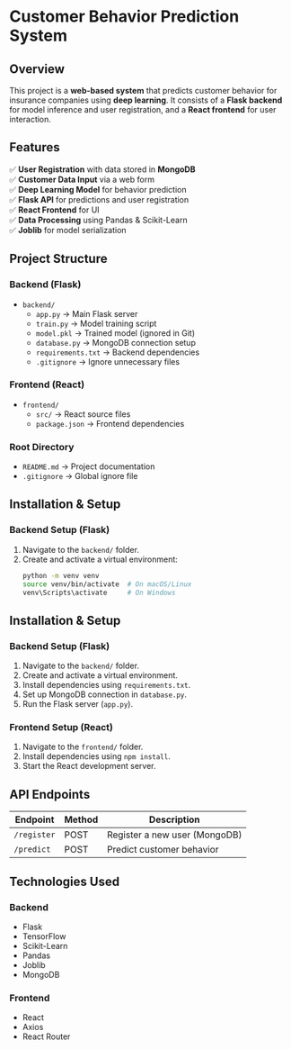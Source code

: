 #  Customer Behavior Prediction System

##  Overview
This project is a **web-based system** that predicts customer behavior for insurance companies using **deep learning**. It consists of a **Flask backend** for model inference and user registration, and a **React frontend** for user interaction.

##  Features
✅ **User Registration** with data stored in **MongoDB**  
✅ **Customer Data Input** via a web form  
✅ **Deep Learning Model** for behavior prediction  
✅ **Flask API** for predictions and user registration  
✅ **React Frontend** for UI  
✅ **Data Processing** using Pandas & Scikit-Learn  
✅ **Joblib** for model serialization  

##  Project Structure

### **Backend (Flask)**
- `backend/`
  - `app.py` → Main Flask server  
  - `train.py` → Model training script  
  - `model.pkl` → Trained model (ignored in Git)  
  - `database.py` → MongoDB connection setup  
  - `requirements.txt` → Backend dependencies  
  - `.gitignore` → Ignore unnecessary files  

### **Frontend (React)**
- `frontend/`
  - `src/` → React source files  
  - `package.json` → Frontend dependencies  

### **Root Directory**
- `README.md` → Project documentation  
- `.gitignore` → Global ignore file  

## Installation & Setup

### **Backend Setup (Flask)**
1. Navigate to the `backend/` folder.  
2. Create and activate a virtual environment:
   ```bash
   python -m venv venv
   source venv/bin/activate  # On macOS/Linux
   venv\Scripts\activate     # On Windows

##  Installation & Setup

### **Backend Setup (Flask)**
1. Navigate to the `backend/` folder.  
2. Create and activate a virtual environment.  
3. Install dependencies using `requirements.txt`.  
4. Set up MongoDB connection in `database.py`.  
5. Run the Flask server (`app.py`).  

### **Frontend Setup (React)**
1. Navigate to the `frontend/` folder.  
2. Install dependencies using `npm install`.  
3. Start the React development server.  

##  API Endpoints
| Endpoint        | Method | Description                      |
|----------------|--------|----------------------------------|
| `/register`    | POST   | Register a new user (MongoDB)   |
| `/predict`     | POST   | Predict customer behavior       |

## Technologies Used
### **Backend**
- Flask  
- TensorFlow  
- Scikit-Learn  
- Pandas  
- Joblib  
- MongoDB  

### **Frontend**
- React  
- Axios  
- React Router   
